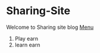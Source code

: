 # Sharing-Site

Welcome to Sharing site blog [Menu](https://airdropearn50.blogspot.com)

1. Play earn
2. learn earn
